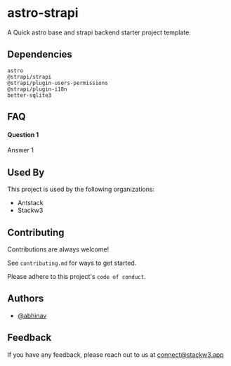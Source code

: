 # astro-strapi

A Quick astro base and strapi backend starter project template.


## Dependencies

`astro`<br/>
`@strapi/strapi`<br/>
`@strapi/plugin-users-permissions`<br/>
`@strapi/plugin-i18n`<br/>
`better-sqlite3`<br/>


## FAQ

#### Question 1

Answer 1


## Used By

This project is used by the following organizations:

- Antstack
- Stackw3


## Contributing

Contributions are always welcome!

See `contributing.md` for ways to get started.

Please adhere to this project's `code of conduct`.


## Authors

- [@abhinav](https://www.github.com/abhin1509)


## Feedback

If you have any feedback, please reach out to us at connect@stackw3.app
